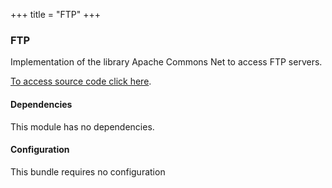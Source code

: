 +++
title = "FTP"
+++

### FTP

Implementation of the library Apache Commons Net to access FTP servers.

[To access source code click here](https://github.com/amplia-iiot/oda/tree/master/oda-hardware/ftp).

#### Dependencies

This module has no dependencies.

#### Configuration

This bundle requires no configuration
